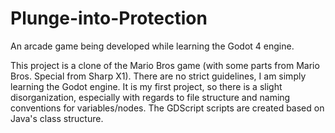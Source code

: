 # Plunge-into-Protection
An arcade game being developed while learning the Godot 4 engine.

This project is a clone of the Mario Bros game (with some parts from Mario Bros. Special from Sharp X1). There are no strict guidelines, I am simply learning the Godot engine. It is my first project, so there is a slight disorganization, especially with regards to file structure and naming conventions for variables/nodes. The GDScript scripts are created based on Java's class structure.
